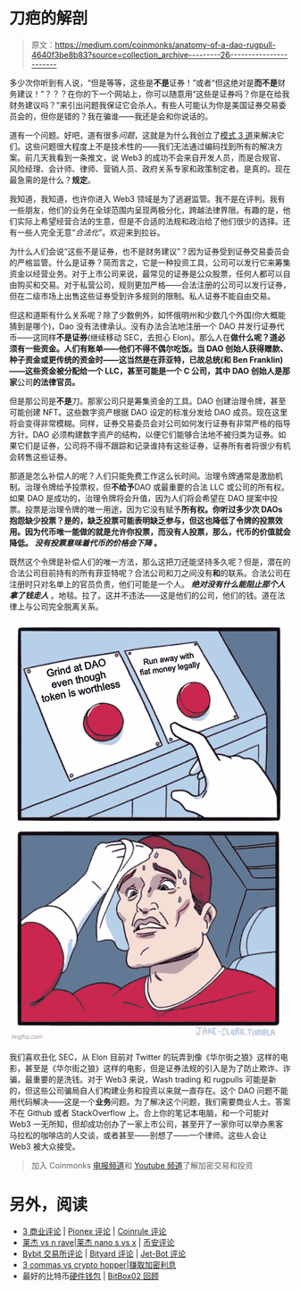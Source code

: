 # 刀疤的解剖

> 原文：<https://medium.com/coinmonks/anatomy-of-a-dao-rugpull-4640f3be8b83?source=collection_archive---------26----------------------->

多少次你听到有人说，“但是等等，这些是**不是**证券！”或者“但这绝对是**而不是**财务建议！”？？？在你的下一个网站上，你可以随意用“这些是证券吗？你是在给我财务建议吗？”来引出问题我保证它会杀人。有些人可能认为你是美国证券交易委员会的，但你是错的？我在骗谁——我还是会和你说话的。

道有一个问题。好吧，道有很多*问题*，这就是为什么我创立了[模式 3 道](http://twitter.com/Mode3DAO)来解决它们。这些问题很大程度上不是技术性的——我们无法通过编码找到所有的解决方案。前几天我看到一条推文，说 Web3 的成功不会来自开发人员，而是合规官、风险经理、会计师、律师、营销人员、政府关系专家和政策制定者。是真的。现在最急需的是什么？**规定**。

我知道，我知道，也许你进入 Web3 领域是为了逃避监管。我不是在评判。我有一些朋友，他们的业务在全球范围内呈现两极分化，跨越法律界限。有趣的是，他们实际上希望经营合法的生意，但是不合适的法规和政治给了他们很少的选择。还有一些人完全无意“*合法化*”。欢迎来到拉谷。

为什么人们会说“这些不是证券，也不是财务建议”？因为证券受到证券交易委员会的严格监管。什么是证券？简而言之，它是一种投资工具，公司可以发行它来筹集资金以经营业务。对于上市公司来说，最常见的证券是公众股票，任何人都可以自由购买和交易。对于私营公司，规则更加严格——合法注册的公司可以发行证券，但在二级市场上出售这些证券受到许多规则的限制。私人证券不能自由交易。

但这和道斯有什么关系呢？除了少数例外，如怀俄明州和少数几个外国(你大概能猜到是哪个)，Dao 没有法律承认。没有办法合法地注册一个 DAO 并发行证券代币——这同样**不是证券**(继续移动 SEC，去担心 Elon)。那么人在**做什么呢？道必须有一些资金。人们有账单——他们不得不偶尔吃饭。当 DAO 创始人获得赠款、种子资金或更传统的资金时——这当然是在菲亚特，已故总统(和 Ben Franklin)——这些资金被分配给一个 LLC，甚至可能是一个 C 公司，其中 DAO 创始人是那家**公司**的法律官员。**

但是那公司是**不是**刀。那家公司只是筹集资金的工具。DAO 创建治理令牌，甚至可能创建 NFT。这些数字资产根据 DAO 设定的标准分发给 DAO 成员。现在这里将会变得非常模糊。同样，证券交易委员会对公司如何发行证券有非常严格的指导方针。DAO 必须构建数字资产的结构，以便它们能够合法地不被归类为证券。如果它们是证券，公司将不得不跟踪和记录谁持有这些证券，证券所有者将很少有机会转售这些证券。

那道是怎么补偿人的呢？人们只能免费工作这么长时间。治理令牌通常是激励机制。治理令牌给予投票权，但**不给予**DAO 或最重要的合法 LLC 或公司的所有权。如果 DAO 是成功的，治理令牌将会升值，因为人们将会希望在 DAO 提案中投票。投票是治理令牌的唯一用途，因为它没有赋予**所有权。你听过多少次 DAOs 抱怨缺少投票？是的，缺乏投票可能表明缺乏参与，但这也降低了令牌的投票效用。因为代币唯一能做的就是允许你投票，而没有人投票，那么，代币的价值就会降低。 ***没有投票意味着代币的价格会下降*** 。**

既然这个令牌是补偿人们的唯一方法，那么这把刀还能坚持多久呢？但是，潜在的合法公司目前持有的所有菲亚特呢？合法公司和刀之间没有**和**的联系。合法公司在注册时只对名单上的官员负责，他们可能是一个人。 ***绝对没有什么能阻止那个人拿了钱走人*** 。地毯。拉了。这并不违法——这是他们的公司，他们的钱。道在法律上与公司完全脱离关系。

![](img/0891b3eb7e5d20e0d66e123da29dbe41.png)

我们喜欢丑化 SEC，从 Elon 目前对 Twitter 的玩弄到像《华尔街之狼》这样的电影，甚至是《华尔街之狼》这样的电影，但是证券法规的引入是为了防止欺诈、诈骗，最重要的是洗钱。对于 Web3 来说，Wash trading 和 rugpulls 可能是新的，但这些公司骗局自人们构建业务和投资以来就一直存在。这个 DAO 问题不能用代码解决——这是一个**业务**问题。为了解决这个问题，我们需要商业人士。答案不在 Github 或者 StackOverflow 上。合上你的笔记本电脑，和一个可能对 Web3 一无所知，但却成功创办了一家上市公司，甚至开了一家你可以举办黑客马拉松的咖啡店的人交谈，或者甚至——别想了——一个律师。这些人会让 Web3 被大众接受。

> 加入 Coinmonks [电报频道](https://t.me/coincodecap)和 [Youtube 频道](https://www.youtube.com/c/coinmonks/videos)了解加密交易和投资

# 另外，阅读

*   [3 商业评论](/coinmonks/3commas-review-an-excellent-crypto-trading-bot-2020-1313a58bec92) | [Pionex 评论](https://coincodecap.com/pionex-review-exchange-with-crypto-trading-bot) | [Coinrule 评论](/coinmonks/coinrule-review-2021-a-beginner-friendly-crypto-trading-bot-daf0504848ba)
*   [莱杰 vs n rave](/coinmonks/ledger-vs-ngrave-zero-7e40f0c1d694)|[莱杰 nano s vs x](/coinmonks/ledger-nano-s-vs-x-battery-hardware-price-storage-59a6663fe3b0) | [币安评论](/coinmonks/binance-review-ee10d3bf3b6e)
*   [Bybit 交易所评论](/coinmonks/bybit-exchange-review-dbd570019b71) | [Bityard 评论](https://coincodecap.com/bityard-reivew) | [Jet-Bot 评论](https://coincodecap.com/jet-bot-review)
*   [3 commas vs crypto hopper](/coinmonks/3commas-vs-pionex-vs-cryptohopper-best-crypto-bot-6a98d2baa203)|[赚取加密利息](/coinmonks/earn-crypto-interest-b10b810fdda3)
*   最好的比特币[硬件钱包](/coinmonks/hardware-wallets-dfa1211730c6) | [BitBox02 回顾](/coinmonks/bitbox02-review-your-swiss-bitcoin-hardware-wallet-c36c88fff29)